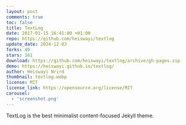 ```yaml
---
layout: post
comments: true
toc: false
title: TextLog
date: 2017-01-15 16:41:00 +01:00
repo: https://github.com/heiswayi/textlog
update_date: 2024-12-03
forks: 49
stars: 161
download: https://github.com/heiswayi/textlog/archive/gh-pages.zip
demo: https://heiswayi.github.io/textlog/
author: Heiswayi Nrird
thumbnail: textlog.webp
license: MIT
license_link: https://opensource.org/license/MIT
carousel:
  - 'screenshot.png'
---
```


TextLog is the best minimalist content-focused Jekyll theme.
